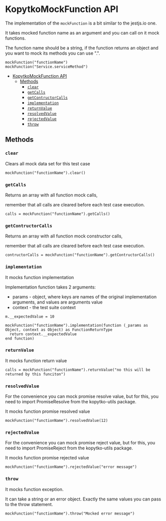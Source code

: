 # KopytkoMockFunction API

The implementation of the `mockFunction` is a bit similar to the jestjs.io one.

It takes mocked function name as an argument and you can call on it mock functions.

The function name should be a string, if the function returns an object and you want to mock its methods you can use ".".

```brs
mockFunction("functionName")
mockFunction("Service.serviceMethod")
```

- [KopytkoMockFunction API](#kopytkomockfunction-api)
  - [Methods](#methods)
    - [`clear`](#clear)
    - [`getCalls`](#getcalls)
    - [`getContructorCalls`](#getcontructorcalls)
    - [`implementation`](#implementation)
    - [`returnValue`](#returnvalue)
    - [`resolvedValue`](#resolvedvalue)
    - [`rejectedValue`](#rejectedvalue)
    - [`throw`](#throw)

## Methods

### `clear`

Clears all mock data set for this test case

```brs
mockFunction("functionName").clear()
```

### `getCalls`

Returns an array with all function mock calls,

remember that all calls are cleared before each test case execution.

```brs
calls = mockFunction("functionName").getCalls()
```

### `getContructorCalls`

Returns an array with all function mock constructor calls,

remember that all calls are cleared before each test case execution.

```brs
contructorCalls = mockFunction("functionName").getContructorCalls()
```

### `implementation`

It mocks function implementation

Implementation function takes 2 arguments:
- params - object, where keys are names of the original implementation arguments, and values are arguments value
- context - the test suite context

```brs
m.__expectedValue = 10

mockFunction("functionName").implementation(function (_params as Object, context as Object) as FunctionReturnType
  return context.__expectedValue
end function)
```

### `returnValue`

It mocks function return value

```brs
calls = mockFunction("functionName").returnValue("no this will be returned by this funciton")
```

### `resolvedValue`

For the convenience you can mock promise resolve value,
but for this, you need to import PromiseResolve from the kopytko-utils package.

It mocks function promise resolved value

```brs
mockFunction("functionName").resolvedValue(12)
```

### `rejectedValue`

For the convenience you can mock promise reject value,
but for this, you need to import PromiseReject from the kopytko-utils package.

It mocks function promise rejected value

```brs
mockFunction("functionName").rejectedValue("error message")
```

### `throw`

It mocks function exception.

It can take a string or an error object. Exactly the same values you can pass to the throw statement.

```brs
mockFunction("functionName").throw("Mocked error message")
```
